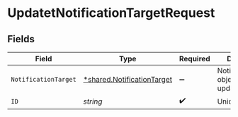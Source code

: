 # UpdatetNotificationTargetRequest


## Fields

| Field                                                                   | Type                                                                    | Required                                                                | Description                                                             |
| ----------------------------------------------------------------------- | ----------------------------------------------------------------------- | ----------------------------------------------------------------------- | ----------------------------------------------------------------------- |
| `NotificationTarget`                                                    | [*shared.NotificationTarget](../../models/shared/notificationtarget.md) | :heavy_minus_sign:                                                      | NotificationTarget object to be updated                                 |
| `ID`                                                                    | *string*                                                                | :heavy_check_mark:                                                      | Unique ID                                                               |